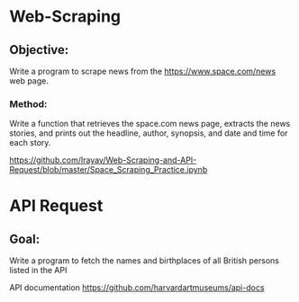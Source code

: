# Web-Scraping
## Objective: 
Write a program to scrape news from the https://www.space.com/news web page.

### Method:
Write a function that retrieves the space.com news page, extracts the news stories, and prints out the headline, author, synopsis, and date and time for each story.

https://github.com/Irayav/Web-Scraping-and-API-Request/blob/master/Space_Scraping_Practice.ipynb

# API Request
## Goal:
Write a program to fetch the names and birthplaces of all British persons listed in the API

API documentation https://github.com/harvardartmuseums/api-docs
